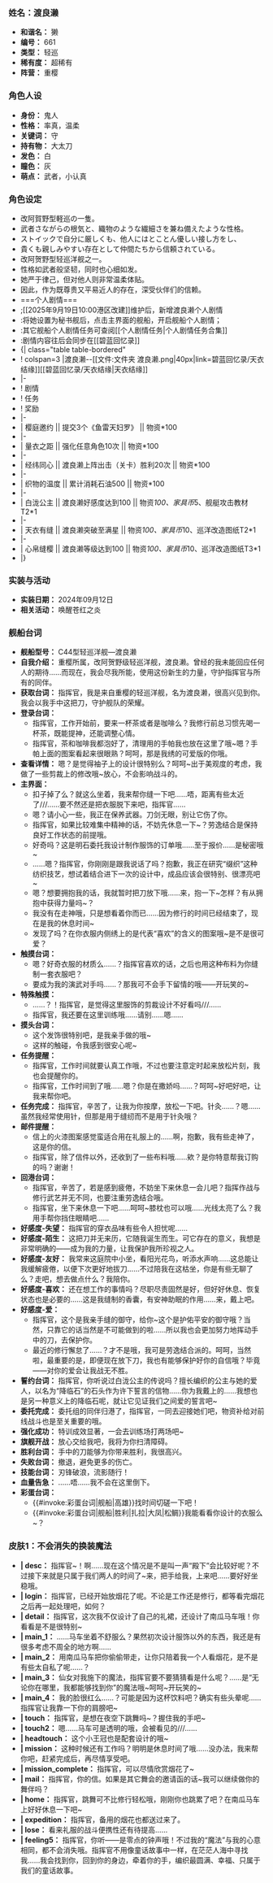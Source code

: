 ### 姓名：渡良濑
* **和谐名：** 獭
* **编号：** 661
* **类型：** 轻巡
* **稀有度：** 超稀有
* **阵营：** 重樱


### 角色人设
* **身份：** 鬼人
* **性格：** 率真，温柔
* **关键词：** 守
* **持有物：** 大太刀
* **发色：** 白
* **瞳色：** 灰
* **萌点：** 武者，小认真


### 角色设定
* 改阿賀野型軽巡の一隻。
* 武者さながらの根気と、織物のような繊細さを兼ね備えたような性格。
* ストイックで自分に厳しくも、他人にはとことん優しい接し方をし、
* 貴くも親しみやすい存在として仲間たちから信頼されている。
* 改阿贺野型轻巡洋舰之一。
* 性格如武者般坚韧，同时也心细如发。
* 她严于律己，但对他人则非常温柔体贴。
* 因此，作为既尊贵又平易近人的存在，深受伙伴们的信赖。
* ===个人剧情===
* ;[[2025年9月19日10:00港区改建]]维护后，新增渡良濑个人剧情
* :将她设置为秘书舰后，点击主界面的舰船，开启舰船个人剧情；
* :其它舰船个人剧情任务可查阅[[个人剧情任务|个人剧情任务合集]]
* :剧情内容往后会同步在[[碧蓝回忆录]]
* {| class="table table-bordered"
* ! colspan=3 |渡良濑--[[文件:文件夹 渡良濑.png|40px|link=碧蓝回忆录/天衣结缘]][[碧蓝回忆录/天衣结缘|天衣结缘]]
* |-
* ! 剧情
* ! 任务
* ! 奖励
* |-
* | 樱庭邀约 || 提交3个《鱼雷天妇罗》 || 物资*100
* |-
* | 量衣之距 || 强化任意角色10次 || 物资*100
* |-
* | 经纬同心 || 渡良濑上阵出击（关卡）胜利20次 || 物资*100
* |-
* | 织物的温度 || 累计消耗石油500 || 物资*100
* |-
* | 白泷公主 || 渡良濑好感度达到100 || 物资*100、家具币*5、舰艇攻击教材T2*1
* |-
* | 天衣有缝 || 渡良濑突破至满星 ||  物资*100、家具币*10、巡洋改造图纸T2*1
* |-
* | 心帛缝樱 || 渡良濑等级达到100 || 物资*100、家具币*10、巡洋改造图纸T3*1
* |}


### 实装与活动
* **实装日期：** 2024年09月12日
* **相关活动：** 唤醒苍红之炎


### 舰船台词
* **舰船型号：** C44型轻巡洋舰—渡良濑
* **自我介绍：** 重樱所属，改阿贺野级轻巡洋舰，渡良濑。曾经的我未能回应任何人的期待……而现在，我会尽我所能，使用这份新生的力量，守护指挥官与所有的同伴。
* **获取台词：** 指挥官，我是来自重樱的轻巡洋舰，名为渡良濑，很高兴见到你。我会以我手中这把刀，守护舰队的荣耀。
* **登录台词：**
  * 指挥官，工作开始前，要来一杯茶或者是咖啡么？我修行前总习惯先喝一杯茶，既能提神，还能调整心情。
  * 指挥官，茶和咖啡我都泡好了，清理用的手帕我也放在这里了哦~嗯？手帕上面的图案看起来很眼熟？呵呵，那是我绣的可爱版的你哦。
* **查看详情：** 嗯？是觉得袖子上的设计很特别么？呵呵~出于美观度的考虑，我做了一些剪裁上的修改哦~放心，不会影响战斗的。
* **主界面：**
  * 扣子掉了么？就这么坐着，我来帮你缝一下吧……唔，距离有些太近了///……要不然还是把衣服脱下来吧，指挥官……
  * 嗯？请小心一些，我正在保养武器。刀剑无眼，别让它伤了你。
  * 指挥官，如果比较难集中精神的话，不妨先休息一下~？劳逸结合是保持良好工作状态的前提哦。
  * 好奇吗？这是明石委托我设计制作服饰的订单哦……至于报价……是秘密哦~
  * ……嗯？指挥官，你刚刚是跟我说话了吗？抱歉，我正在研究“缀织”这种纺织技艺，想试着结合进下一次的设计中，成品应该会很特别、很漂亮吧~
  * 嗯？想要拥抱我的话，我就暂时把刀放下哦……来，抱一下~怎样？有从拥抱中获得力量吗~？
  * 我没有在走神哦，只是想看着你而已……因为修行的时间已经结束了，现在是我的休息时间~
  * 发现了吗？在你衣服内侧绣上的是代表“喜欢”的含义的图案哦~是不是很可爱？
* **触摸台词：**
  * 嗯？好奇衣服的材质么……？指挥官喜欢的话，之后也用这种布料为你缝制一套衣服吧？
  * 要成为我的演武对手吗……？那我可不会手下留情的哦——开玩笑的~
* **特殊触摸：**
  * ……？！指挥官，是觉得这里服饰的剪裁设计不好看吗///……
  * 指挥官，我还要在这里训练哦……请别……嗯……
* **摸头台词：**
  * 这个发饰很特别吧，是我亲手做的哦~
  * 这样的触碰，令我感到很安心呢~
* **任务提醒：**
  * 指挥官，工作时间就要认真工作哦，不过也要注意定时起来放松片刻，我也会提醒你的。
  * 指挥官，工作时间到了哦……嗯？你是在撒娇吗……？呵呵~好吧好吧，让我来帮你吧。
* **任务完成：** 指挥官，辛苦了，让我为你按摩，放松一下吧。针灸……？嗯……虽然我经常使用针，但那是用于缝纫而不是用于针灸哦？
* **邮件提醒：**
  * 信上的火漆图案感觉蛮适合用在礼服上的……啊，抱歉，我有些走神了，这是你的信。
  * 指挥官，除了信件以外，还收到了一些布料哦……欸？是你特意帮我订购的吗？谢谢！
* **回港台词：**
  * 指挥官，辛苦了，若是感到疲倦，不妨坐下来休息一会儿吧？指挥作战与修行武艺并无不同，也要注重劳逸结合哦。
  * 指挥官，坐下来休息一下吧……呵呵~膝枕也可以哦……光线太亮了么？我用手帮你挡住眼睛吧……
* **好感度-失望：** 指挥官的穿衣品味有些令人担忧呢……
* **好感度-陌生：** 这把刀并无来历，它随我诞生而生。可它存在的意义，我想是非常明确的——成为我的力量，让我保护我所珍视之人。
* **好感度-友好：** 我常来这庭院中小坐，看阳光花鸟，听添水声响……这总能让我缓解疲倦，以便下次更好地拔刀……不过陪我在这枯坐，你是有些无聊了么？走吧，想去做点什么？我陪你。
* **好感度-喜欢：** 还在想工作的事情吗？尽职尽责固然是好，但好好休息、恢复状态也是必要的……这是我缝制的香囊，有安神助眠的作用……来，戴上吧。
* **好感度-爱：**
  * 指挥官，这个是我亲手缝的御守，给你~这个是护佑平安的御守哦？当然，只靠它的话当然是不可能做到的啦……所以我也会更加努力地挥动手中的刀，去保护你。
  * 最近的修行懈怠了……？才不是哦，我可是劳逸结合派的。呵呵，当然啦，最重要的是，即便现在放下刀，我也有能够保护好你的自信哦？毕竟——对你的爱会让我战无不胜。
* **誓约台词：** 指挥官，你听说过白泷公主的传说吗？擅长编织的公主与她的爱人，以名为“降临石”的石头作为许下誓言的信物……你为我戴上的……我想也是另一种意义上的降临石呢，就让它见证我们之间爱的誓言吧~
* **委托完成：** 委托组的同伴归港了，指挥官，一同去迎接她们吧，物资补给对前线战斗也是至关重要的哦。
* **强化成功：** 特训成效显著，一会去训练场打两场吧~
* **旗舰开战：** 放心交给我吧，我将为你扫清障碍。
* **胜利台词：** 手中的刀能够为你带来胜利，我很高兴。
* **失败台词：** 撤退，避免更多的伤亡。
* **技能台词：** 刃锋破浪，流影随行！
* **血量告急：** ……唔……我不会在这里倒下。
* **彩蛋台词：**
  * {{#invoke:彩蛋台词|舰船|高雄}}找时间切磋一下吧！
  * {{#invoke:彩蛋台词|舰船|胜利|扎拉|大凤|松鲷}}我能看看你设计的衣服么~？


### 皮肤1：不会消失的换装魔法
* **| desc：** 指挥官~！啊……现在这个情况是不是叫一声“殿下”会比较好呢？不过接下来就是只属于我们两人的时间了~来，把手给我，上来吧……要好好坐稳哦。
* **| login：** 指挥官，已经开始放烟花了呢。不论是工作还是修行，都等看完烟花之后再一起处理吧，如何？
* **| detail：** 指挥官，这次我不仅设计了自己的礼裙，还设计了南瓜马车哦！你看看是不是很特别~
* **| main_1：** ……马车坐着不舒服么？果然初次设计服饰以外的东西，我还是有很多考虑不周全的地方啊……
* **| main_2：** 用南瓜马车把你偷偷带走，让你只陪着我一个人看烟花，是不是有些太自私了呢……？
* **| main_3：** 仙女对我施下的魔法，指挥官要不要猜猜看是什么呢？……是“无论你在哪里，我都能够找到你”的魔法哦~呵呵~开玩笑的~
* **| main_4：** 我的脸很红么……？可能是因为这杯饮料吧？确实有些头晕呢……指挥官让我靠一下你的肩膀吧~
* **| touch：** 指挥官，是想在夜空下跳舞吗~？握住我的手吧~
* **| touch2：** 嗯……马车可是透明的哦，会被看见的///……
* **| headtouch：** 这个小王冠也是配套设计的哦~
* **| mission：** 这种时候还有工作吗？明明是休息时间了哦……没办法，我来帮你吧，赶紧完成后，再尽情享受吧。
* **| mission_complete：** 指挥官，可以尽情欣赏烟花了~
* **| mail：** 指挥官，你的信。如果是其它舞会的邀请函的话~我可以继续做你的舞伴吗？
* **| home：** 指挥官，跳舞可不比修行轻松哦，刚刚你也跳累了吧？在南瓜马车上好好休息一下吧~
* **| expedition：** 指挥官，备用的烟花也都送过来了。
* **| lose：** 看来礼服的战斗便携性还有待提高……
* **| feeling5：** 指挥官，你听——是零点的钟声哦！不过我的“魔法”与我的心意相同，都不会消失哦。指挥官不用像童话故事中一样，在茫茫人海中寻找我……我会找到你，回到你的身边，牵着你的手，编织最圆满、幸福、只属于我们的童话故事。
